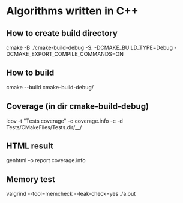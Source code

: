 # Algorithms written in C++

## How to create build directory

cmake -B ./cmake-build-debug -S. -DCMAKE_BUILD_TYPE=Debug -DCMAKE_EXPORT_COMPILE_COMMANDS=ON

## How to build

cmake --build cmake-build-debug/

## Coverage (in dir cmake-build-debug)

lcov -t "Tests coverage" -o coverage.info -c -d Tests/CMakeFiles/Tests.dir/__/

## HTML result

genhtml -o report coverage.info

## Memory test

valgrind --tool=memcheck --leak-check=yes ./a.out

